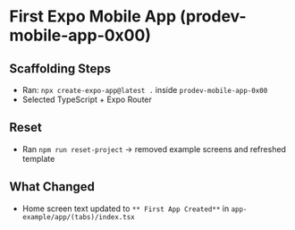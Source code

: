 # First Expo Mobile App (prodev-mobile-app-0x00)

## Scaffolding Steps
- Ran: `npx create-expo-app@latest .` inside `prodev-mobile-app-0x00`
- Selected TypeScript + Expo Router

## Reset
- Ran `npm run reset-project` → removed example screens and refreshed template

## What Changed
- Home screen text updated to `** First App Created**` in `app-example/app/(tabs)/index.tsx`

